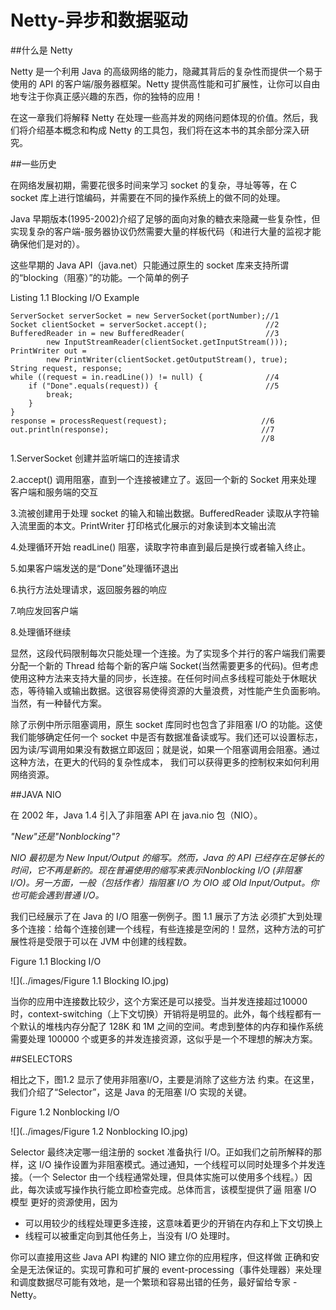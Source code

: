 Netty-异步和数据驱动
=====

##什么是 Netty 

Netty 是一个利用 Java 的高级网络的能力，隐藏其背后的复杂性而提供一个易于使用的 API 的客户端/服务器框架。Netty 提供高性能和可扩展性，让你可以自由地专注于你真正感兴趣的东西，你的独特的应用！

在这一章我们将解释 Netty 在处理一些高并发的网络问题体现的价值。然后，我们将介绍基本概念和构成 Netty 的工具包，我们将在这本书的其余部分深入研究。

##一些历史

在网络发展初期，需要花很多时间来学习 socket 的复杂，寻址等等，在 C socket 库上进行馆编码，并需要在不同的操作系统上的做不同的处理。

Java 早期版本(1995-2002)介绍了足够的面向对象的糖衣来隐藏一些复杂性，但实现复杂的客户端-服务器协议仍然需要大量的样板代码（和进行大量的监视才能确保他们是对的）。

这些早期的 Java API（java.net）只能通过原生的 socket 库来支持所谓的“blocking（阻塞）”的功能。一个简单的例子

Listing 1.1 Blocking I/O Example

    ServerSocket serverSocket = new ServerSocket(portNumber);//1
    Socket clientSocket = serverSocket.accept();             //2
    BufferedReader in = new BufferedReader(					 //3
            new InputStreamReader(clientSocket.getInputStream()));
    PrintWriter out =
            new PrintWriter(clientSocket.getOutputStream(), true);
    String request, response;
    while ((request = in.readLine()) != null) {				 //4
        if ("Done".equals(request)) {						 //5
            break;
        }
    }
    response = processRequest(request);						//6
    out.println(response);									//7
    														//8
							
1.ServerSocket 创建并监听端口的连接请求

2.accept() 调用阻塞，直到一个连接被建立了。返回一个新的 Socket 用来处理 客户端和服务端的交互

3.流被创建用于处理 socket 的输入和输出数据。BufferedReader 读取从字符输入流里面的本文。PrintWriter 打印格式化展示的对象读到本文输出流

4.处理循环开始 readLine() 阻塞，读取字符串直到最后是换行或者输入终止。

5.如果客户端发送的是“Done”处理循环退出

6.执行方法处理请求，返回服务器的响应

7.响应发回客户端

8.处理循环继续

显然，这段代码限制每次只能处理一个连接。为了实现多个并行的客户端我们需要分配一个新的 Thread 给每个新的客户端 Socket(当然需要更多的代码)。但考虑使用这种方法来支持大量的同步，长连接。在任何时间点多线程可能处于休眠状态，等待输入或输出数据。这很容易使得资源的大量浪费，对性能产生负面影响。当然，有一种替代方案。

除了示例中所示阻塞调用，原生 socket 库同时也包含了非阻塞 I/O 的功能。这使我们能够确定任何一个 socket 中是否有数据准备读或写。我们还可以设置标志，因为读/写调用如果没有数据立即返回；就是说，如果一个阻塞调用会阻塞。通过这种方法，在更大的代码的复杂性成本，
我们可以获得更多的控制权来如何利用网络资源。

##JAVA NIO

在 2002 年，Java 1.4 引入了非阻塞 API 在 java.nio 包（NIO）。

*"New"还是"Nonblocking"?*

*NIO 最初是为 New Input/Output 的缩写。然而，Java 的 API 已经存在足够长的时间，它不再是新的。现在普遍使用的缩写来表示Nonblocking I/O (非阻塞 I/O)。另一方面，一般（包括作者）指阻塞 I/O 为 OIO 或 Old
Input/Output。你也可能会遇到普通 I/O。*

我们已经展示了在 Java 的 I/O 阻塞一例例子。图 1.1 展示了方法
必须扩大到处理多个连接：给每个连接创建一个线程，有些连接是空闲的！显然，这种方法的可扩展性将是受限于可以在 JVM 中创建的线程数。

Figure 1.1 Blocking I/O

![](../images/Figure 1.1 Blocking IO.jpg)

当你的应用中连接数比较少，这个方案还是可以接受。当并发连接超过10000 时，context-switching（上下文切换）开销将是明显的。此外，每个线程都有一个默认的堆栈内存分配了 128K 和 1M 之间的空间。考虑到整体的内存和操作系统需要处理 100000 个或更多的并发连接资源，这似乎是一个不理想的解决方案。

##SELECTORS

相比之下，图1.2 显示了使用非阻塞I/O，主要是消除了这些方法
约束。在这里，我们介绍了“Selector”，这是 Java 的无阻塞 I/O 实现的关键。

Figure 1.2 Nonblocking I/O

![](../images/Figure 1.2 Nonblocking IO.jpg)

Selector 最终决定哪一组注册的 socket 准备执行 I/O。正如我们之前所解释的那样，这 I/O 操作设置为非阻塞模式。通过通知，一个线程可以同时处理多个并发连接。（一个 Selector 由一个线程通常处理，但具体实施可以使用多个线程。）因此，每次读或写操作执行能立即检查完成。总体而言，该模型提供了逼 阻塞 I/O 模型 更好的资源使用，因为

* 可以用较少的线程处理更多连接，这意味着更少的开销在内存和上下文切换上
* 线程可以被重定向到其他任务上，当没有 I/O 处理时。


你可以直接用这些 Java API 构建的 NIO 建立你的应用程序，但这样做
正确和安全是无法保证的。实现可靠和可扩展的 event-processing（事件处理器）来处理和调度数据尽可能有效地，是一个繁琐和容易出错的任务，最好留给专家 - Netty。

